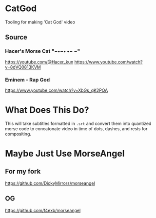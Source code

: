 # CatGod
Tooling for making 'Cat God' video

## Source 
### Hacer's Morse Cat "−•−• •− −"
https://youtube.com/@Hacer_kun
https://www.youtube.com/watch?v=8dVQ0813KVM

### Eminem - Rap God
https://www.youtube.com/watch?v=XbGs_qK2PQA

# What Does This Do?
This will take subtitles formatted in `.srt` and convert them into quantized morse code to concatonate video in time of dots, dashes, and rests for compositing.

# Maybe Just Use MorseAngel
## For my fork
https://github.com/DickyMirrors/morseangel

## OG
https://github.com/f4exb/morseangel
